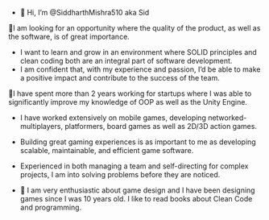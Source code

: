 - 👋 Hi, I’m @SiddharthMishra510  aka Sid

👀I am looking for an opportunity where the quality of the product, as well as the software, is of great importance. 
- I want to learn and grow in an environment where SOLID principles and clean coding both are an integral part of software development.
- I am confident that, with my experience and passion, I’d be able to make a positive impact and contribute to the success of the team.

🌱I have spent more than 2 years working for startups where I was able to significantly improve my knowledge of OOP as well as the Unity Engine. 
- I have worked extensively on mobile games, developing networked-multiplayers, platformers, board games as well as 2D/3D action games. 
- Building great gaming experiences is as important to me as developing scalable, maintainable, and efficient game software.
- Experienced in both managing a team and self-directing for complex projects, I am into solving problems before they are noticed. 

- 💞️ I am very enthusiastic about game design and I have been designing games since I was 10 years old. I like to read books about Clean Code and programming. 

<!---
SiddharthMishra510/SiddharthMishra510 is a ✨ special ✨ repository because its `README.md` (this file) appears on your GitHub profile.
You can click the Preview link to take a look at your changes.
--->
